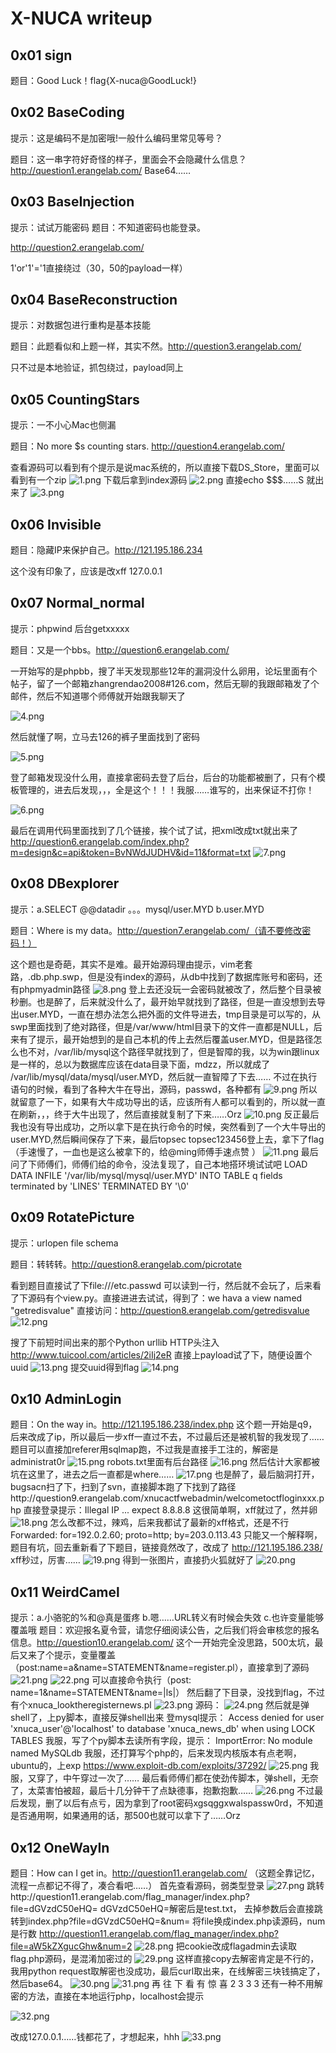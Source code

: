 # X-NUCA writeup #
## 0x01 sign ##
题目：Good Luck！flag{X-nuca@GoodLuck!}
## 0x02 BaseCoding ##
提示：这是编码不是加密哦!一般什么编码里常见等号？

题目：这一串字符好奇怪的样子，里面会不会隐藏什么信息？http://question1.erangelab.com/
Base64……
## 0x03 BaseInjection ##
提示：试试万能密码
题目：不知道密码也能登录。

http://question2.erangelab.com/

1'or'1'='1直接绕过（30，50的payload一样）
## 0x04 BaseReconstruction ##
提示：对数据包进行重构是基本技能

题目：此题看似和上题一样，其实不然。http://question3.erangelab.com/

只不过是本地验证，抓包绕过，payload同上 
## 0x05 CountingStars ##
提示：一不小心Mac也侧漏

题目：No more $s counting stars. http://question4.erangelab.com/

查看源码可以看到有个提示是说mac系统的，所以直接下载DS_Store，里面可以看到有一个zip
![1.png](1.png)
下载后拿到index源码
![2.png](2.png)
直接echo $$$……S 就出来了
![3.png](3.png)
 
## 0x06 Invisible ##
题目：隐藏IP来保护自己。http://121.195.186.234

这个没有印象了，应该是改xff 127.0.0.1
## 0x07 Normal_normal ##
提示：phpwind 后台getxxxxx

题目：又是一个bbs。http://question6.erangelab.com/

一开始写的是phpbb，搜了半天发现那些12年的漏洞没什么卵用，论坛里面有个帖子，留了一个邮箱zhangrendao2008#126.com，然后无聊的我跟邮箱发了个邮件，然后不知道哪个师傅就开始跟我聊天了

![4.png](4.png)

然后就懂了啊，立马去126的裤子里面找到了密码

![5.png](5.png)

登了邮箱发现没什么用，直接拿密码去登了后台，后台的功能都被删了，只有个模板管理的，进去后发现，，，全是这个！！！我服……谁写的，出来保证不打你！

![6.png](6.png)

最后在调用代码里面找到了几个链接，挨个试了试，把xml改成txt就出来了
http://question6.erangelab.com/index.php?m=design&c=api&token=BvNWdJUDHV&id=11&format=txt
![7.png](7.png)
## 0x08 DBexplorer ##
提示：a.SELECT @@datadir 。。。mysql/user.MYD b.user.MYD

题目：Where is my data。http://question7.erangelab.com/（请不要修改密码！）

这个题也是奇葩，其实不是难。最开始源码理由提示，vim老套路，.db.php.swp，但是没有index的源码，从db中找到了数据库账号和密码，还有phpmyadmin路径
 ![8.png](8.png)
登上去还没玩一会密码就被改了，然后整个目录被秒删。也是醉了，后来就没什么了，最开始早就找到了路径，但是一直没想到去导出user.MYD，一直在想办法怎么把外面的文件导进去，tmp目录是可以写的，从swp里面找到了绝对路径，但是/var/www/html目录下的文件一直都是NULL，后来有了提示，最开始想到的是自己本机的传上去然后覆盖user.MYD，但是路径怎么也不对，/var/lib/mysql这个路径早就找到了，但是智障的我，以为win跟linux是一样的，总以为数据库应该在data目录下面，mdzz，所以就成了
/var/lib/mysql/data/mysql/user.MYD，然后就一直智障了下去……
不过在执行语句的时候，看到了各种大牛在导出，源码，passwd，各种都有
 ![9.png](9.png)
所以就留意了一下，如果有大牛成功导出的话，应该所有人都可以看到的，所以就一直在刷新，，，终于大牛出现了，然后直接就复制了下来……Orz
 ![10.png](10.png)
反正最后我也没有导出成功，之所以拿下是在执行命令的时候，突然看到了一个大牛导出的user.MYD,然后瞬间保存了下来，最后topsec  topsec123456登上去，拿下了flag（手速慢了，一血也是这么被拿下的，给@ming师傅手速点赞 ）
 ![11.png](11.png)
最后问了下师傅们，师傅们给的命令，没法复现了，自己本地搭环境试试吧
LOAD DATA INFILE '/var/lib/mysql/mysql/user.MYD' INTO TABLE q fields terminated by 'LINES' TERMINATED BY '\0'  
## 0x09 RotatePicture ##
提示：urlopen file schema

题目：转转转。http://question8.erangelab.com/picrotate

看到题目直接试了下file:///etc.passwd 可以读到一行，然后就不会玩了，后来看了下源码有个view.py。直接进进去试试，得到了：we hava a view named "getredisvalue"
直接访问：http://question8.erangelab.com/getredisvalue
![12.png](12.png)
 
搜了下前短时间出来的那个Python urllib HTTP头注入
http://www.tuicool.com/articles/2iIj2eR
直接上payload试了下，随便设置个uuid
 ![13.png](13.png)
提交uuid得到flag
 ![14.png](14.png)
## 0x10 AdminLogin ##
题目：On the way in。http://121.195.186.238/index.php
这个题一开始是q9，后来改成了ip，所以最后一步xff一直过不去，不过最后还是被机智的我发现了……
题目可以直接加referer用sqlmap跑，不过我是直接手工注的，解密是administrat0r
 ![15.png](15.png)
robots.txt里面有后台路径
 ![16.png](16.png)
然后估计大家都被坑在这里了，进去之后一直都是where……
 ![17.png](17.png)
也是醉了，最后脑洞打开，bugsacn扫了下，扫到了svn，直接脚本跑了下找到了路径http://question9.erangelab.com/xnucactfwebadmin/welcometoctfloginxxx.php
直接登录提示：Illegal IP ... expect 8.8.8.8
这很简单啊，xff就过了，然并卵
 ![18.png](18.png)
怎么改都不过，辣鸡，后来我都试了最新的xff格式，还是不行
Forwarded: for=192.0.2.60; proto=http; by=203.0.113.43
只能又一个解释啊，题目有坑，回去重新看了下题目，链接竟然改了，改成了
http://121.195.186.238/ xff秒过，厉害……
 ![19.png](19.png)
得到一张图片，直接扔火狐就好了
 ![20.png](20.png)
## 0x11 WeirdCamel ##
提示：a.小骆驼的%和@真是蛋疼 b.嗯……URL转义有时候会失效 c.也许变量能够覆盖哦
题目：欢迎报名夏令营，请您仔细阅读公告，之后我们将会审核您的报名信息。http://question10.erangelab.com/
这个一开始完全没思路，500太坑，最后又来了个提示，变量覆盖（post:name=a&name=STATEMENT&name=register.pl），直接拿到了源码
 ![21.png](21.png)
 ![22.png](22.png)
可以直接命令执行（post: name=1&name=STATEMENT&name=|ls|）
然后翻了下目录，没找到flag，不过有个xnuca_looktheregisternews.pl
 ![23.png](23.png)
源码：
 ![24.png](24.png)
然后就是弹shell了，上py脚本，直接反弹shell出来
登mysql提示：
Access denied for user 'xnuca_user'@'localhost' to database 'xnuca_news_db' when using LOCK TABLES
我服，写了个py脚本去读所有字段，提示：
ImportError: No module named MySQLdb
我服，还打算写个php的，后来发现内核版本有点老啊，ubuntu的，上exp
https://www.exploit-db.com/exploits/37292/
 ![25.png](25.png)
我服，又穿了，中午穿过一次了……
最后看师傅们都在使劲传脚本，弹shell，无奈了，太菜害怕被超，最后十几分钟干了点缺德事，抱歉抱歉……
 ![26.png](26.png)
不过最后发现，删了以后有点亏，因为拿到了root密码xgsqggxwalspassw0rd，不知道是否通用啊，如果通用的话，那500也就可以拿下了……Orz
## 0x12 OneWayIn ##
题目：How can I get in。http://question11.erangelab.com/
（这题全靠记忆，流程一点都记不得了，凑合看吧……）
首先查看源码，弱类型登录
 ![27.png](27.png)
跳转http://question11.erangelab.com/flag_manager/index.php?file=dGVzdC50eHQ=
dGVzdC50eHQ=解密后是test.txt，
去掉参数后会直接跳转到index.php?file=dGVzdC50eHQ=&num=
将file换成index.php读源码，num是行数
http://question11.erangelab.com/flag_manager/index.php?file=aW5kZXgucGhw&num=2
 ![28.png](28.png)
把cookie改成flagadmin去读取flag.php源码，是混淆加密过的
 ![29.png](29.png)
这样直接copy去解密肯定是不行的，我用python request取解密也没成功，最后curl取出来，在线解密三块钱搞定了，然后base64。
 ![30.png](30.png)
 ![31.png](31.png)
再
往
下
看
有
惊
喜
2
3
3
3
还有一种不用解密的方法，直接在本地运行php，localhost会提示

 ![32.png](32.png)

改成127.0.0.1……钱都花了，才想起来，hhh
 ![33.png](33.png)

